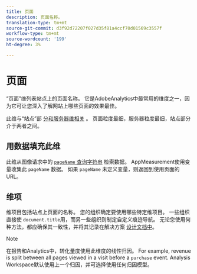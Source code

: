 ```yaml
---
title: 页面
description: 页面名称。
translation-type: tm+mt
source-git-commit: d3f92d72207f027d35f81a4ccf70d01569c3557f
workflow-type: tm+mt
source-wordcount: '199'
ht-degree: 3%

---
```



# 页面

“页面”维列表站点上的页面名称。 它是AdobeAnalytics中最常用的维度之一，因为它可让您深入了解网站上哪些页面的效果最佳。

此维与“站点”部 [分和服务器](site-section.md)[维相关](server.md) 。 页面粒度最细，服务器粒度最细，站点部分介于两者之间。

## 用数据填充此维

此维从图像请求中的 [`pageName` 查询字符串](/help/implement/validate/query-parameters.md) 检索数据。 AppMeasurement使用变量收集此 `pageName` 数据。 如果 `pageName` 未定义变量，则返回到使用页面的URL。

## 维项

维项目包括站点上页面的名称。 您的组织确定要使用哪些特定维项目。 一些组织直接使 `document.title`用，而另一些组织则制定自定义痕迹导航。 无论您使用何种方法，都应确保其一致性，并将其记录在解决方案 [设计文档中](/help/implement/prepare/solution-design.md)。

>[!NOTE]
>
>在报告和Analytics中，转化量度使用此维度的线性归因。 For example, revenue is split between all pages viewed in a visit before a `purchase` event. Analysis Workspace默认使用上一个归因，并可选择使用任何归因模型。
